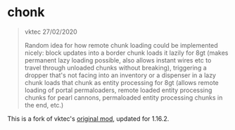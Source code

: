 # chonk

> vktec 27/02/2020
>
> Random idea for how remote chunk loading could be implemented nicely: block updates into a border chunk loads it lazily for 8gt (makes permanent lazy loading possible, also allows instant wires etc to travel through unloaded chunks without breaking), triggering a dropper that's not facing into an inventory or a dispenser in a lazy chunk loads that chunk as entity processing for 8gt (allows remote loading of portal permaloaders, remote loaded entity processing chunks for pearl cannons, permaloaded entity processing chunks in the end, etc.)

This is a fork of vktec's [original mod](https://github.com/vktec/chonk), updated for 1.16.2.